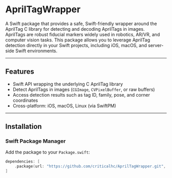 # AprilTagWrapper

A Swift package that provides a safe, Swift-friendly wrapper around the AprilTag C library for detecting and decoding AprilTags in images.  
AprilTags are robust fiducial markers widely used in robotics, AR/VR, and computer vision tasks. This package allows you to leverage AprilTag detection directly in your Swift projects, including iOS, macOS, and server-side Swift environments.

---

## Features
- Swift API wrapping the underlying C AprilTag library  
- Detect AprilTags in images (`CGImage`, `CVPixelBuffer`, or raw buffers)  
- Access detection results such as tag ID, family, pose, and corner coordinates  
- Cross-platform: iOS, macOS, Linux (via SwiftPM)  

---

## Installation

### Swift Package Manager

Add the package to your `Package.swift`:  

```swift
dependencies: [
    .package(url: "https://github.com/criticalhc/AprilTagWrapper.git", from: "0.1.0")
]

